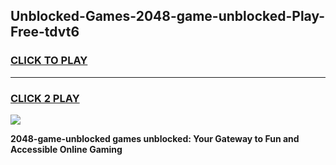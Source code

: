 
## Unblocked-Games-2048-game-unblocked-Play-Free-tdvt6
<h3>
<a href="https://premium76.site?title=2048-game-unblocked&ref=23A">CLICK TO PLAY</a></h3>
<hr>

<h3>
<a href="https://premium76.site?title=2048-game-unblocked&ref=23A">CLICK 2 PLAY</a>
  
</h3>

<a href="https://premium76.site?title=2048-game-unblocked&ref=23A"><img src="https://clearcache.store/games.png"></a>


**2048-game-unblocked games unblocked: Your Gateway to Fun and Accessible Online Gaming**
